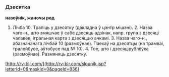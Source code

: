 ### Дзесятка
**назоўнік, жаночы род**

1. Лічба 10. Трапіць у дзесятку (дакладна ў цэнтр мішэні). 2. Назва чаго-н., што змяшчае ў сабе дзесяць адзінак, напр. група з дзесяці чалавек, ігральная карта з дзесяццю ачкамі. 3. Назва чаго-н., абазначанага лічбай 10 (размоўнае). Паехаў на дзесятцы (на трамваі, тралейбусе, аўтобусе пад № 10). 4. Тое, што і дзесяцірублёўка (размоўнае). Размяняць дзесятку.

<a rel="author">[http://rv-blr.com/](http://rv-blr.com/slounik.jsp?letterId=0&maskId=0&pageId=836)</a>
